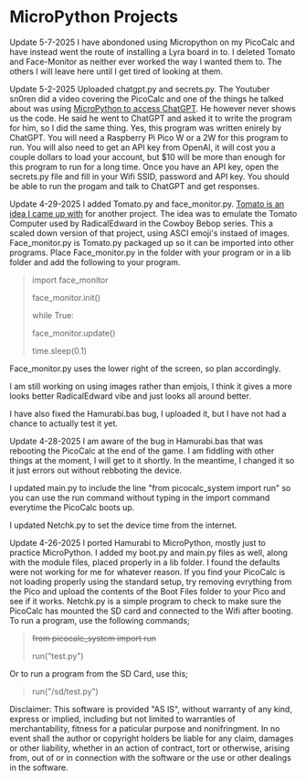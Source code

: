 # MicroPython Projects

Update 5-7-2025
I have abondoned using Micropython on my PicoCalc and have instead went the route of installing a Lyra board in to. I deleted Tomato and Face-Monitor as neither ever worked the way I wanted them to. The others I will leave here until I get tired of looking at them.

Update 5-2-2025
Uploaded chatgpt.py and secrets.py. The Youtuber sn0ren did a video covering the PicoCalc and one of the things he talked about was using [MicroPython to access ChatGPT](https://www.youtube.com/watch?v=-d8Hj0SEFR0). He however never shows us the code. He said he went to ChatGPT and asked it to write the program for him, so I did the same thing. Yes, this program was written enirely by ChatGPT. You will need a Raspberry Pi Pico W or a 2W for this program to run. You will also need to get an API key from OpenAI, it will cost you a couple dollars to load your account, but $10 will be more than enough for this program to run for a long time. Once you have an API key, open the secrets.py file and fill in your Wifi SSID, password and API key. You should be able to run the progam and talk to ChatGPT and get responses.

Update 4-29-2025
I added Tomato.py and face_monitor.py. [Tomato is an idea I came up with](https://github.com/cjstoddard/Tomato) for another project. The idea was to emulate the Tomato Computer used by RadicalEdward in the Cowboy Bebop series. This a scaled down version of that project, using ASCI emoji's instaed of images. Face_monitor.py is Tomato.py packaged up so it can be imported into other programs. Place Face_monitor.py in the folder with your program or in a lib folder and add the following to your program.

> import face_monitor
>
> face_monitor.init()
>
> while True:
>
>    face_monitor.update()
>
>    time.sleep(0.1)

Face_monitor.py uses the lower right of the screen, so plan accordingly.

I am still working on using images rather than emjois, I think it gives a more looks better RadicalEdward vibe and just looks all around better.

I have also fixed the Hamurabi.bas bug, I uploaded it, but I have not had a chance to actually test it yet.

Update 4-28-2025
I am aware of the bug in Hamurabi.bas that was rebooting the PicoCalc at the end of the game. I am fiddling with other things at the moment, I will get to it shortly. In the meantime, I changed it so it just errors out without rebboting the device.

I updated main.py to include the line "from picocalc_system import run" so you can use the run command without typing in the import command everytime the PicoCalc boots up.

I updated Netchk.py to set the device time from the internet.

Update 4-26-2025
I ported Hamurabi to MicroPython, mostly just to practice MicroPython. I added my boot.py and main.py files as well, along with the module files, placed properly in a lib folder. I found the defaults were not working for me for whatever reason. If you find your PicoCalc is not loading properly using the standard setup, try removing evrything from the Pico and upload the contents of the Boot Files folder to your Pico and see if it works. Netchk.py is a simple program to check to make sure the PicoCalc has mounted the SD card and connected to the Wifi after booting. To run a program, use the following commands;

> ~~from picocalc_system import run~~
>
> run("test.py")

Or to run a program from the SD Card, use this;

> run("/sd/test.py")

Disclaimer: This software is provided "AS IS", without warranty of any kind, express or implied, including but not limited to warranties of merchantability, fitness for a paticular purpose and nonifringment. In no event shall the author or copyright holders be liable for any claim, damages or other liability, whether in an action of contract, tort or otherwise, arising from, out of or in connection with the software or the use or other dealings in the software.
